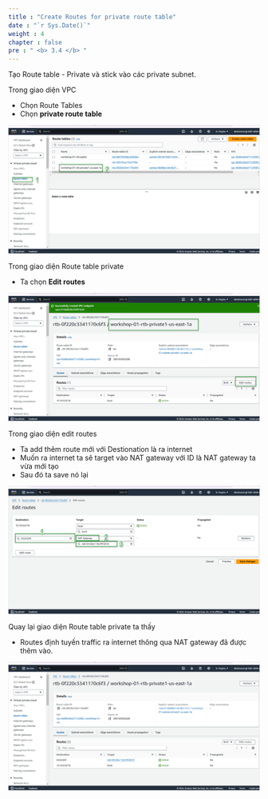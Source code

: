 ```yaml
---
title : "Create Routes for private route table"
date : "`r Sys.Date()`"
weight : 4
chapter : false
pre : " <b> 3.4 </b> "
---
```


Tạo Route table - Private và stick vào các private subnet.

Trong giao diện VPC
- Chọn Route Tables
- Chọn **private route table**

![Image](/images/3-developmentEnvironment/3.4-createRoutes/001-createRoute.png)

Trong giao diện Route table private
- Ta chọn **Edit routes**

![Image](/images/3-developmentEnvironment/3.4-createRoutes/002-createRoute.png)

Trong giao diện edit routes
- Ta add thêm route mới với Destionation là ra internet
- Muốn ra internet ta sẽ target vào NAT gateway với ID là NAT gateway ta vừa mới tạo
- Sau đó ta save nó lại

![Image](/images/3-developmentEnvironment/3.4-createRoutes/003-createRoute.png)

Quay lại giao diện Route table private ta thấy
- Routes định tuyến traffic ra internet thông qua NAT gateway đã được thêm vào.

![Image](/images/3-developmentEnvironment/3.4-createRoutes/004-createRoute.png)

